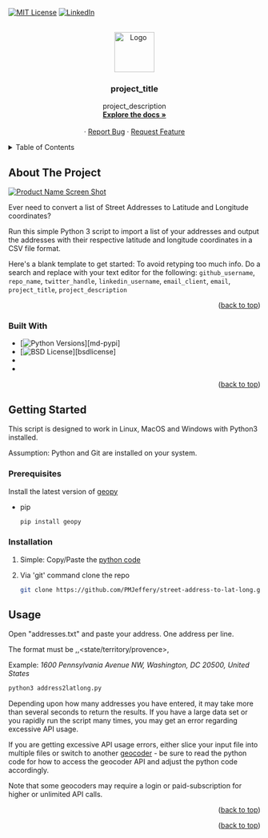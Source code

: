<a name="readme-top"></a>

[![MIT License][license-shield]][license-url]
[![LinkedIn][linkedin-shield]][linkedin-url]

<!-- PROJECT LOGO -->

<br />
<div align="center">
  <a href="https://github.com/PMJeffery/street-address-to-lat-long">
    <img src="images/logo.png" alt="Logo" width="80" height="80">
  </a>

<h3 align="center">project_title</h3>

<p align="center">
    project_description
    <br />
    <a href="https://github.com/PMJeffery/street-address-to-lat-long"><strong>Explore the docs »</strong></a>
    <br />
    <br />
      ·
    <a href="https://github.com/PMJeffery/street-address-to-lat-long/issues">Report Bug</a>
    ·
    <a href="https://github.com/PMJeffery/street-address-to-lat-long/issues">Request Feature</a>
  </p>
</div>

<!-- TABLE OF CONTENTS -->

<details>
  <summary>Table of Contents</summary>
  <ol>
    <li>
      <a href="#about-the-project">About The Project</a>
      <ul>
        <li><a href="#built-with">Built With</a></li>
      </ul>
    </li>
    <li>
      <a href="#getting-started">Getting Started</a>
      <ul>
        <li><a href="#prerequisites">Prerequisites</a></li>
        <li><a href="#installation">Installation</a></li>
      </ul>
    </li>
    <li><a href="#usage">Usage</a></li>
    <li><a href="#roadmap">Roadmap</a></li>
    <li><a href="#contributing">Contributing</a></li>
    <li><a href="#license">License</a></li>
    <li><a href="#contact">Contact</a></li>
    <li><a href="#acknowledgments">Acknowledgments</a></li>
  </ol>
</details>

<!-- ABOUT THE PROJECT -->

## About The Project

[![Product Name Screen Shot][product-screenshot]](https://example.com)

Ever need to convert a list of Street Addresses to Latitude and Longitude coordinates?  

Run this simple Python 3 script to import a list of your addresses and output the addresses with their respective latitude and longitude coordinates in a CSV file format.

Here's a blank template to get started: To avoid retyping too much info. Do a search and replace with your text editor for the following: `github_username`, `repo_name`, `twitter_handle`, `linkedin_username`, `email_client`, `email`, `project_title`, `project_description`

<p align="right">(<a href="#readme-top">back to top</a>)</p>

### Built With

* [![Python Versions][pyversion-button]][md-pypi]
* [![BSD License][bsdlicense-button]][bsdlicense]
* [pyversion-button]: https://img.shields.io/pypi/pyversions/Markdown.svg
* [bsdlicense-button]: https://img.shields.io/badge/license-BSD-yellow.svg

<p align="right">(<a href="#readme-top">back to top</a>)</p>

<!-- GETTING STARTED -->

## Getting Started

This script is designed to work in Linux, MacOS and Windows with Python3 installed.

Assumption: Python and Git are installed on your system.

### Prerequisites

Install the latest version of [geopy](https://github.com/geopy/geopy)

* pip
  
  ```sh
  pip install geopy
  ```

### Installation

1. Simple: Copy/Paste the [python code](https://raw.githubusercontent.com/PMJeffery/street-address-to-lat-long/main/address2latlong.py)

2. Via 'git' command clone the repo
   
   ```sh
   git clone https://github.com/PMJeffery/street-address-to-lat-long.git
   ```

<!-- USAGE EXAMPLES -->

## Usage

Open "addresses.txt" and paste your address.  One address per line.

The format must be <street address>,<city>,<state/territory/provence>,<country>

Example: *1600 Pennsylvania Avenue NW, Washington, DC 20500, United States*

```sh
python3 address2latlong.py
```

Depending upon how many addresses you have entered, it may take more than several seconds to return the results.  If you have a large data set or you rapidly run the script many times, you may get an error regarding excessive API usage.

If you are getting excessive API usage errors, either slice your input file into multiple files or switch to another [geocoder](https://github.com/DenisCarriere/geocoder/tree/master/geocoder) - be sure to read the python code for how to access the geocoder API and adjust the python code accordingly. 

Note that some geocoders may require a login or paid-subscription for higher or unlimited API calls. 

<p align="right">(<a href="#readme-top">back to top</a>)</p>



<p align="right">(<a href="#readme-top">back to top</a>)</p>

<!-- MARKDOWN LINKS & IMAGES -->

<!-- https://www.markdownguide.org/basic-syntax/#reference-style-links -->

[contributors-shield]: https://img.shields.io/github/contributors/github_username/repo_name.svg?style=for-the-badge
[contributors-url]: https://github.com/github_username/repo_name/graphs/contributors
[forks-shield]: https://img.shields.io/github/forks/github_username/repo_name.svg?style=for-the-badge
[forks-url]: https://github.com/github_username/repo_name/network/members
[stars-shield]: https://img.shields.io/github/stars/github_username/repo_name.svg?style=for-the-badge
[stars-url]: https://github.com/github_username/repo_name/stargazers
[issues-shield]: https://img.shields.io/github/issues/github_username/repo_name.svg?style=for-the-badge
[issues-url]: https://github.com/github_username/repo_name/issues
[license-shield]: https://img.shields.io/github/license/github_username/repo_name.svg?style=for-the-badge
[license-url]: https://github.com/github_username/repo_name/blob/master/LICENSE.txt
[linkedin-shield]: https://img.shields.io/badge/-LinkedIn-black.svg?style=for-the-badge&logo=linkedin&colorB=555
[linkedin-url]: https://linkedin.com/in/linkedin_username
[product-screenshot]: images/screenshot.png
[Next.js]: https://img.shields.io/badge/next.js-000000?style=for-the-badge&logo=nextdotjs&logoColor=white
[Next-url]: https://nextjs.org/
[React.js]: https://img.shields.io/badge/React-20232A?style=for-the-badge&logo=react&logoColor=61DAFB
[React-url]: https://reactjs.org/
[Vue.js]: https://img.shields.io/badge/Vue.js-35495E?style=for-the-badge&logo=vuedotjs&logoColor=4FC08D
[Vue-url]: https://vuejs.org/
[Angular.io]: https://img.shields.io/badge/Angular-DD0031?style=for-the-badge&logo=angular&logoColor=white
[Angular-url]: https://angular.io/
[Svelte.dev]: https://img.shields.io/badge/Svelte-4A4A55?style=for-the-badge&logo=svelte&logoColor=FF3E00
[Svelte-url]: https://svelte.dev/
[Laravel.com]: https://img.shields.io/badge/Laravel-FF2D20?style=for-the-badge&logo=laravel&logoColor=white
[Laravel-url]: https://laravel.com
[Bootstrap.com]: https://img.shields.io/badge/Bootstrap-563D7C?style=for-the-badge&logo=bootstrap&logoColor=white
[Bootstrap-url]: https://getbootstrap.com
[JQuery.com]: https://img.shields.io/badge/jQuery-0769AD?style=for-the-badge&logo=jquery&logoColor=white
[JQuery-url]: https://jquery.com 
